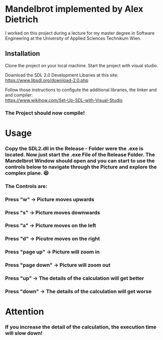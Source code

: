 # Mandelbrot implemented by Alex Dietrich 

I worked on this project during a lecture for my master degree in Software Engineering at the University of Applied Sciences Technikum Wien. 

## Installation 

Clone the project on your local machine. 
Start the project with visual studio. 

Download the SDL 2.0 Development Libaries at this site:<br />
https://www.libsdl.org/download-2.0.php

Follow those instructions to configute the additional libraries, the linker and and compiler: <br />
https://www.wikihow.com/Set-Up-SDL-with-Visual-Studio

### The Project should now compile!

# Usage

### Copy the SDL2.dll in the Release - Folder were the .exe is located. Now just start the .exe File of the Release Folder. The Mandelbrot Window should open and you can start to use the controls below to navigate through the Picture and explore the complex plane. :satisfied: 
 
### The Controls are:
 
### Press "w" &rarr; Picture moves upwards <br/>
### Press "s" &rarr; Picture moves downwards <br/>
### Press "a" &rarr; Picture moves on the left <br/>
### Press "d" &rarr; Picutre moves on the right <br/>

### Press "page up" &rarr; Picture will zoom in <br/>
### Press "page down" &rarr; Picture will zoom out <br/>
### Press "up" &rarr; The details of the calculation will get better <br/>
### Press "down" &rarr; The details of the calculation will get worse <br/>

# Attention 
### If you increase the detail of the calculation, the execution time will slow down! 